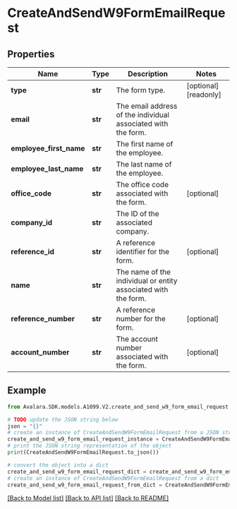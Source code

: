 # CreateAndSendW9FormEmailRequest


## Properties

Name | Type | Description | Notes
------------ | ------------- | ------------- | -------------
**type** | **str** | The form type. | [optional] [readonly] 
**email** | **str** | The email address of the individual associated with the form. | 
**employee_first_name** | **str** | The first name of the employee. | 
**employee_last_name** | **str** | The last name of the employee. | 
**office_code** | **str** | The office code associated with the form. | [optional] 
**company_id** | **str** | The ID of the associated company. | 
**reference_id** | **str** | A reference identifier for the form. | [optional] 
**name** | **str** | The name of the individual or entity associated with the form. | 
**reference_number** | **str** | A reference number for the form. | [optional] 
**account_number** | **str** | The account number associated with the form. | [optional] 

## Example

```python
from Avalara.SDK.models.A1099.V2.create_and_send_w9_form_email_request import CreateAndSendW9FormEmailRequest

# TODO update the JSON string below
json = "{}"
# create an instance of CreateAndSendW9FormEmailRequest from a JSON string
create_and_send_w9_form_email_request_instance = CreateAndSendW9FormEmailRequest.from_json(json)
# print the JSON string representation of the object
print(CreateAndSendW9FormEmailRequest.to_json())

# convert the object into a dict
create_and_send_w9_form_email_request_dict = create_and_send_w9_form_email_request_instance.to_dict()
# create an instance of CreateAndSendW9FormEmailRequest from a dict
create_and_send_w9_form_email_request_from_dict = CreateAndSendW9FormEmailRequest.from_dict(create_and_send_w9_form_email_request_dict)
```
[[Back to Model list]](../README.md#documentation-for-models) [[Back to API list]](../README.md#documentation-for-api-endpoints) [[Back to README]](../README.md)


